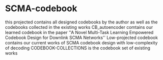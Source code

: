 # SCMA-codebook
this projected contains all designed codebooks by the author
as well as the codebooks collected in the existing works
CB_autoencoder comtains our learned codebook in the paper ''A Novel Multi-Task Learning Empowered Codebook Design for Downlink SCMA Networks''
Low-projected codebook contains our current works of SCMA codebook design with low-complexity of decoding
CODEBOOK-COLLECTIONS  is the codebook set of existing works
